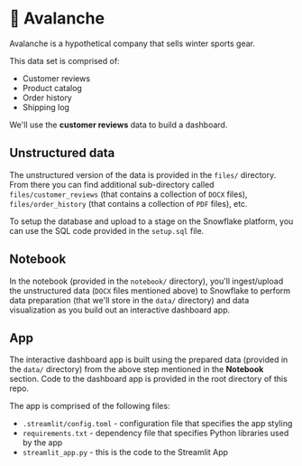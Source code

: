 # 🗻 Avalanche

Avalanche is a hypothetical company that sells winter sports gear. 

This data set is comprised of:
- Customer reviews
- Product catalog
- Order history
- Shipping log

We'll use the **customer reviews** data to build a dashboard.

## Unstructured data

The unstructured version of the data is provided in the `files/` directory. From there you can find additional sub-directory called `files/customer_reviews` (that contains a collection of `DOCX` files), `files/order_history` (that contains a collection of `PDF` files), etc.

To setup the database and upload to a stage on the Snowflake platform, you can use the SQL code provided in the `setup.sql` file.

## Notebook
In the notebook (provided in the `notebook/` directory), you'll ingest/upload the unstructured data (`DOCX` files mentioned above) to Snowflake to perform data preparation (that we'll store in the `data/` directory) and data visualization as you build out an interactive dashboard app.

## App
The interactive dashboard app is built using the prepared data (provided in the `data/` directory) from the above step mentioned in the **Notebook** section. Code to the dashboard app is provided in the root directory of this repo.

The app is comprised of the following files:
- `.streamlit/config.toml` - configuration file that specifies the app styling
- `requirements.txt` - dependency file that specifies Python libraries used by the app
- `streamlit_app.py` - this is the code to the Streamlit App
